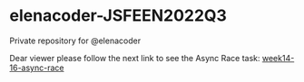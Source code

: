 # elenacoder-JSFEEN2022Q3
Private repository for @elenacoder


Dear viewer please follow the next link to see the Async Race task:
[week14-16-async-race](https://rolling-scopes-school.github.io/elenacoder-JSFEEN2022Q3/week14-16-async-race/async-race-app/#)
